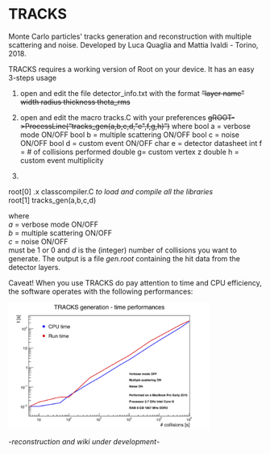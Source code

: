 # TRACKS

Monte Carlo particles' tracks generation and reconstruction with multiple scattering and noise. Developed by Luca Quaglia and Mattia Ivaldi - Torino, 2018.  

TRACKS requires a working version of Root on your device. It has an easy 3-steps usage
1. open and edit the file detector_info.txt with the format
~~“layer name” width radius thickness theta_rms~~

2. open and edit the macro tracks.C with your preferences
~~gROOT->ProcessLine(“tracks_gen(a,b,c,d,"e",f,g,h)”)~~ where
bool a = verbose mode ON/OFF
bool b = multiple scattering ON/OFF bool c = noise ON/OFF
bool d = custom event ON/OFF
char e = detector datasheet
int f = # of collisions performed double g= custom vertex z
double h = custom event multiplicity

3.

root[0] .x classcompiler.C _to load and compile all the libraries_  
root[1] tracks_gen(a,b,c,d)

where  
_a_ = verbose mode ON/OFF  
_b_ = multiple scattering ON/OFF  
_c_ = noise ON/OFF  
must be 1 or 0 and _d_ is the (integer) number of collisions you want to generate. The output is a file _gen.root_ containing the hit data from the detector layers.

Caveat! When you use TRACKS do pay attention to time and CPU efficiency, the software operates with the following performances:

<img src="https://github.com/mattiaivaldi/TRACKS/blob/TRACKSinprogress/c_perform.jpg" alt="alt text" width="400" height="250">

-_reconstruction and wiki under development_-
